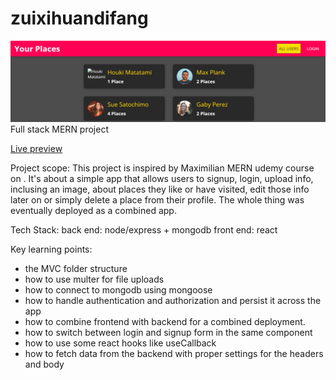 # zuixihuandifang
![zuixihuandifang](client/public/zuixihuandifang.png)
Full stack MERN project

<a href="">Live preview</a>

Project scope: This project is inspired by Maximilian MERN udemy course on .
It's about a simple app that allows users to signup, login, upload info, inclusing an image, about places they like or have visited, edit those info later on or simply delete a place from their profile.
The whole thing was eventually deployed as a combined app.

Tech Stack: 
back end: node/express + mongodb
front end: react 

Key learning points:
- the MVC folder structure
- how to use multer for file uploads
- how to connect to mongodb using mongoose
- how to handle authentication and authorization and persist it across the app
- how to combine frontend with backend for a combined deployment.
- how to switch between login and signup form in the same component
- how to use some react hooks like useCallback
- how to fetch data from the backend with proper settings for the headers and body
